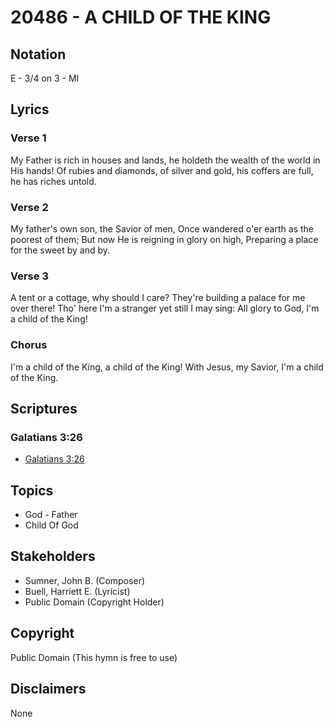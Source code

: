 # 20486 - A CHILD OF THE KING

## Notation

E - 3/4 on 3 - MI

## Lyrics

### Verse 1

My Father is rich in houses and lands, he holdeth the wealth of the world in His hands! Of rubies and diamonds, of silver and gold, his coffers are full, he has riches untold.

### Verse 2

My father's own son, the Savior of men, Once wandered o'er earth as the poorest of them; But now He is reigning in glory on high, Preparing a place for the sweet by and by.

### Verse 3

A tent or a cottage, why should I care? They're building a palace for me over there! Tho' here I'm a stranger yet still I may sing: All glory to God, I'm a child of the King!

### Chorus

I'm a child of the King, a child of the King! With Jesus, my Savior, I'm a child of the King.


## Scriptures

### Galatians 3:26

- [Galatians 3:26](https://www.biblegateway.com/passage/?search=Galatians%203%3A26)


## Topics

- God - Father
- Child Of God

## Stakeholders

- Sumner, John B. (Composer)
- Buell, Harriett E. (Lyricist)
- Public Domain (Copyright Holder)

## Copyright

Public Domain
(This hymn is free to use)

## Disclaimers

None

